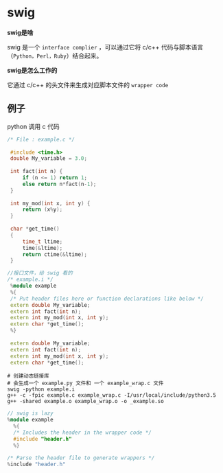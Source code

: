 # swig

**swig是啥**

swig 是一个 `interface complier` ，可以通过它将 c/c++ 代码与脚本语言（`Python，Perl，Ruby`）结合起来。



**swig是怎么工作的**

它通过 c/c++ 的头文件来生成对应脚本文件的 `wrapper code`



## 例子

python 调用 c 代码

```c++
/* File : example.c */
 
 #include <time.h>
 double My_variable = 3.0;
 
 int fact(int n) {
     if (n <= 1) return 1;
     else return n*fact(n-1);
 }
 
 int my_mod(int x, int y) {
     return (x%y);
 }
 	
 char *get_time()
 {
     time_t ltime;
     time(&ltime);
     return ctime(&ltime);
 }
```

```c++
//接口文件，给 swig 看的
/* example.i */
 %module example
 %{
 /* Put header files here or function declarations like below */
 extern double My_variable;
 extern int fact(int n);
 extern int my_mod(int x, int y);
 extern char *get_time();
 %}
 
 extern double My_variable;
 extern int fact(int n);
 extern int my_mod(int x, int y);
 extern char *get_time();
```

```shell
# 创建动态链接库
# 会生成一个 example.py 文件和 一个 example_wrap.c 文件
swig -python example.i 
g++ -c -fpic example.c example_wrap.c -I/usr/local/include/python3.5
g++ -shared example.o example_wrap.o -o _example.so
```



```c++
// swig is lazy
%module example
  %{
  /* Includes the header in the wrapper code */
  #include "header.h"
  %}

/* Parse the header file to generate wrappers */
%include "header.h"
```

